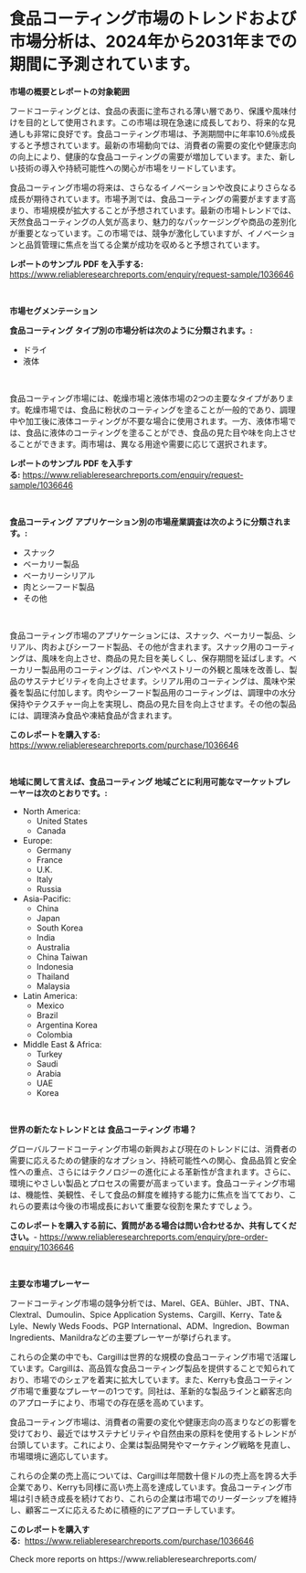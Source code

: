 <p><h1>食品コーティング市場のトレンドおよび市場分析は、2024年から2031年までの期間に予測されています。</h1></p><p><strong>市場の概要とレポートの対象範囲</strong></p>
<p><p>フードコーティングとは、食品の表面に塗布される薄い層であり、保護や風味付けを目的として使用されます。この市場は現在急速に成長しており、将来的な見通しも非常に良好です。食品コーティング市場は、予測期間中に年率10.6％成長すると予想されています。最新の市場動向では、消費者の需要の変化や健康志向の向上により、健康的な食品コーティングの需要が増加しています。また、新しい技術の導入や持続可能性への関心が市場をリードしています。</p><p>食品コーティング市場の将来は、さらなるイノベーションや改良によりさらなる成長が期待されています。市場予測では、食品コーティングの需要がますます高まり、市場規模が拡大することが予想されています。最新の市場トレンドでは、天然食品コーティングの人気が高まり、魅力的なパッケージングや商品の差別化が重要となっています。この市場では、競争が激化していますが、イノベーションと品質管理に焦点を当てる企業が成功を収めると予想されています。</p></p>
<p><strong>レポートのサンプル PDF を入手する:</strong> <a href="https://www.reliableresearchreports.com/enquiry/request-sample/1036646">https://www.reliableresearchreports.com/enquiry/request-sample/1036646</a></p>
<p>&nbsp;</p>
<p><strong>市場セグメンテーション</strong></p>
<p><strong>食品コーティング タイプ別の市場分析は次のように分類されます。:</strong></p>
<p><ul><li>ドライ</li><li>液体</li></ul></p>
<p>&nbsp;</p>
<p><p>食品コーティング市場には、乾燥市場と液体市場の2つの主要なタイプがあります。乾燥市場では、食品に粉状のコーティングを塗ることが一般的であり、調理中や加工後に液体コーティングが不要な場合に使用されます。一方、液体市場では、食品に液体のコーティングを塗ることができ、食品の見た目や味を向上させることができます。両市場は、異なる用途や需要に応じて選択されます。</p></p>
<p><strong>レポートのサンプル PDF を入手する:</strong>&nbsp;<a href="https://www.reliableresearchreports.com/enquiry/request-sample/1036646">https://www.reliableresearchreports.com/enquiry/request-sample/1036646</a></p>
<p>&nbsp;</p>
<p><strong> 食品コーティング アプリケーション別の市場産業調査は次のように分類されます。:</strong></p>
<p><ul><li>スナック</li><li>ベーカリー製品</li><li>ベーカリーシリアル</li><li>肉とシーフード製品</li><li>その他</li></ul></p>
<p>&nbsp;</p>
<p><p>食品コーティング市場のアプリケーションには、スナック、ベーカリー製品、シリアル、肉およびシーフード製品、その他が含まれます。スナック用のコーティングは、風味を向上させ、商品の見た目を美しくし、保存期間を延ばします。ベーカリー製品用のコーティングは、パンやペストリーの外観と風味を改善し、製品のサステナビリティを向上させます。シリアル用のコーティングは、風味や栄養を製品に付加します。肉やシーフード製品用のコーティングは、調理中の水分保持やテクスチャー向上を実現し、商品の見た目を向上させます。その他の製品には、調理済み食品や凍結食品が含まれます。</p></p>
<p><strong>このレポートを購入する:</strong>&nbsp; <a href="https://www.reliableresearchreports.com/purchase/1036646">https://www.reliableresearchreports.com/purchase/1036646</a></p>
<p>&nbsp;</p>
<p><strong>地域に関して言えば、食品コーティング 地域ごとに利用可能なマーケットプレーヤーは次のとおりです。:</strong></p>
<p><ul>
    <li>
        North America:
        <ul>
            <li>United States</li>
            <li>Canada</li>
        </ul>
    </li>
    <li>
        Europe:
        <ul>
            <li>Germany</li>
            <li>France</li>
            <li>U.K.</li>
            <li>Italy</li>
            <li>Russia</li>
        </ul>
    </li>
    <li>
        Asia-Pacific:
        <ul>
            <li>China</li>
            <li>Japan</li>
            <li>South Korea</li>
            <li>India</li>
            <li>Australia</li>
            <li>China Taiwan</li>
            <li>Indonesia</li>
            <li>Thailand</li>
            <li>Malaysia</li>
        </ul>
    </li>
    <li>
        Latin America:
        <ul>
            <li>Mexico</li>
            <li>Brazil</li>
            <li>Argentina Korea</li>
            <li>Colombia</li>
        </ul>
    </li>
    <li>
        Middle East & Africa:
        <ul>
            <li>Turkey</li>
            <li>Saudi</li>
            <li>Arabia</li>
            <li>UAE</li>
            <li>Korea</li>
        </ul>
    </li>
    </ul></p>
<p>&nbsp;</p>
<p><strong>世界の新たなトレンドとは 食品コーティング 市場？</strong></p>
<p><p>グローバルフードコーティング市場の新興および現在のトレンドには、消費者の需要に応えるための健康的なオプション、持続可能性への関心、食品品質と安全性への重点、さらにはテクノロジーの進化による革新性が含まれます。さらに、環境にやさしい製品とプロセスの需要が高まっています。食品コーティング市場は、機能性、美観性、そして食品の鮮度を維持する能力に焦点を当てており、これらの要素は今後の市場成長において重要な役割を果たすでしょう。</p></p>
<p><strong>このレポートを購入する前に、質問がある場合は問い合わせるか、共有してください。</strong>- <a href="https://www.reliableresearchreports.com/enquiry/pre-order-enquiry/1036646">https://www.reliableresearchreports.com/enquiry/pre-order-enquiry/1036646</a></p>
<p>&nbsp;</p>
<p><strong>主要な市場プレーヤー</strong></p>
<p><p>フードコーティング市場の競争分析では、Marel、GEA、Bühler、JBT、TNA、Clextral、Dumoulin、Spice Application Systems、Cargill、Kerry、Tate＆Lyle、Newly Weds Foods、PGP International、ADM、Ingredion、Bowman Ingredients、Manildraなどの主要プレーヤーが挙げられます。</p><p>これらの企業の中でも、Cargillは世界的な規模の食品コーティング市場で活躍しています。Cargillは、高品質な食品コーティング製品を提供することで知られており、市場でのシェアを着実に拡大しています。また、Kerryも食品コーティング市場で重要なプレーヤーの1つです。同社は、革新的な製品ラインと顧客志向のアプローチにより、市場での存在感を高めています。</p><p>食品コーティング市場は、消費者の需要の変化や健康志向の高まりなどの影響を受けており、最近ではサステナビリティや自然由来の原料を使用するトレンドが台頭しています。これにより、企業は製品開発やマーケティング戦略を見直し、市場環境に適応しています。</p><p>これらの企業の売上高については、Cargillは年間数十億ドルの売上高を誇る大手企業であり、Kerryも同様に高い売上高を達成しています。食品コーティング市場は引き続き成長を続けており、これらの企業は市場でのリーダーシップを維持し、顧客ニーズに応えるために積極的にアプローチしています。</p></p>
<p><strong>このレポートを購入する:</strong>&nbsp;&nbsp;<a href="https://www.reliableresearchreports.com/purchase/1036646">https://www.reliableresearchreports.com/purchase/1036646</a></p>
<p>Check more reports on https://www.reliableresearchreports.com/</p>